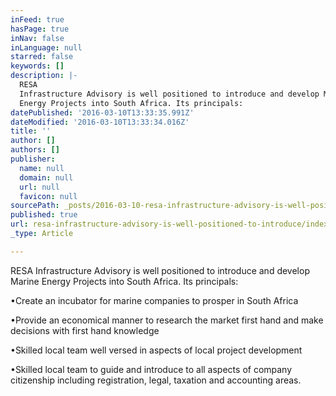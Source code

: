 ```yaml
---
inFeed: true
hasPage: true
inNav: false
inLanguage: null
starred: false
keywords: []
description: |-
  RESA
  Infrastructure Advisory is well positioned to introduce and develop Marine
  Energy Projects into South Africa. Its principals:
datePublished: '2016-03-10T13:33:35.991Z'
dateModified: '2016-03-10T13:33:34.016Z'
title: ''
author: []
authors: []
publisher:
  name: null
  domain: null
  url: null
  favicon: null
sourcePath: _posts/2016-03-10-resa-infrastructure-advisory-is-well-positioned-to-introduce.md
published: true
url: resa-infrastructure-advisory-is-well-positioned-to-introduce/index.html
_type: Article

---
```

RESA
Infrastructure Advisory is well positioned to introduce and develop Marine
Energy Projects into South Africa. Its principals:

•Create an incubator for marine companies
to prosper in South Africa 

•Provide an economical manner to research
the market first hand and make decisions with first hand knowledge

•Skilled local team well versed in aspects
of local project development

•Skilled local team to guide and introduce
to all aspects of company citizenship including registration, legal, taxation
and accounting areas.